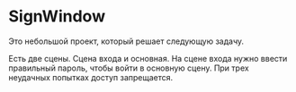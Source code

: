 # SignWindow
 
Это небольшой проект, который решает следующую задачу.

Есть две сцены. Сцена входа и основная. На сцене входа нужно ввести правильный пароль, чтобы войти в основную сцену. При трех неудачных попытках доступ запрещается.
